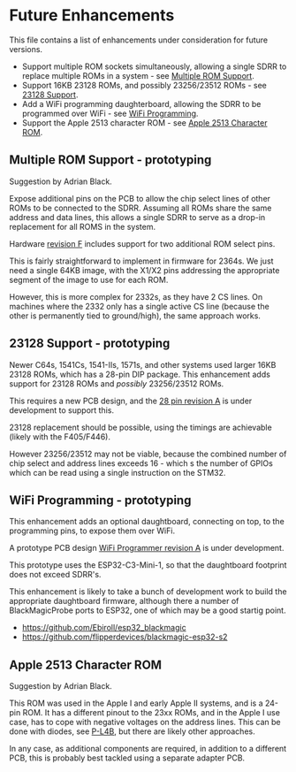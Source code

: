 # Future Enhancements

This file contains a list of enhancements under consideration for future versions.

- Support multiple ROM sockets simultaneously, allowing a single SDRR to replace multiple ROMs in a system - see [Multiple ROM Support](#multiple-rom-support---prototyping).
- Support 16KB 23128 ROMs, and possibly 23256/23512 ROMs - see [23128 Support](#23128-support---prototyping).
- Add a WiFi programming daughterboard, allowing the SDRR to be programmed over WiFi - see [WiFi Programming](#wifi-programming---prototyping).
- Support the Apple 2513 character ROM - see [Apple 2513 Character ROM](#apple-2513-character-rom).

## Multiple ROM Support - prototyping

Suggestion by Adrian Black.

Expose additional pins on the PCB to allow the chip select lines of other ROMs to be connected to the SDRR.  Assuming all ROMs share the same address and data lines, this allows a single SDRR to serve as a drop-in replacement for all ROMS in the system.

Hardware [revision F](/sdrr-pcb/unverified/24-pin-rev-f/README.md) includes support for two additional ROM select pins.

This is fairly straightforward to implement in firmware for 2364s.  We just need a single 64KB image, with the X1/X2 pins addressing the appropriate segment of the image to use for each ROM.

However, this is more complex for 2332s, as they have 2 CS lines.  On machines where the 2332 only has a single active CS line (because the other is permanently tied to ground/high), the same approach works.

## 23128 Support - prototyping

Newer C64s, 1541Cs, 1541-IIs, 1571s, and other systems used larger 16KB 23128 ROMs, which has a 28-pin DIP package.  This enhancement adds support for 23128 ROMs and _possibly_ 23256/23512 ROMs.

This requires a new PCB design, and the [28 pin revision A](/sdrr-pcb/unverified/28-pin-rev-a/README.md) is under development to support this.

23128 replacement should be possible, using the timings are achievable (likely with the F405/F446).

However 23256/23512 may not be viable, because the combined number of chip select and address lines exceeds 16 - which s the number of GPIOs which can be read using a single instruction on the STM32.

## WiFi Programming - prototyping

This enhancement adds an optional daughtboard, connecting on top, to the programming pins, to expose them over WiFi.

A prototype PCB design [WiFi Programmer revision A](sdrr-pcb/unverified/wifi-prog-rev-a/README.md) is under development.

This prototype uses the ESP32-C3-Mini-1, so that the daughtboard footprint does not exceed SDRR's.

This enhancement is likely to take a bunch of development work to build the appropriate daughtboard firmware, although there a number of BlackMagicProbe ports to ESP32, one of which may be a good startig point.

- https://github.com/Ebiroll/esp32_blackmagic
- https://github.com/flipperdevices/blackmagic-esp32-s2

## Apple 2513 Character ROM

Suggestion by Adrian Black.

This ROM was used in the Apple I and early Apple II systems, and is a 24-pin ROM.  It has a different pinout to the 23xx ROMs, and in the Apple I use case, has to cope with negative voltages on the address lines.  This can be done with diodes, see [P-L4B](https://p-l4b.github.io/2513/), but there are likely other approaches.

In any case, as additional components are required, in addition to a different PCB, this is probably best tackled using a separate adapter PCB.
